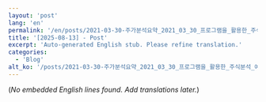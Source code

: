 ```yaml
---
layout: 'post'
lang: 'en'
permalink: '/en/posts/2021-03-30-주가분석요약_2021_03_30_프로그램을_활용한_주식분석_예상결과_16_46_52/'
title: '[2025-08-13] - Post'
excerpt: 'Auto-generated English stub. Please refine translation.'
categories:
  - 'Blog'
alt_ko: '/posts/2021-03-30-주가분석요약_2021_03_30_프로그램을_활용한_주식분석_예상결과_16_46_52/'
---
```


(*No embedded English lines found. Add translations later.*)
